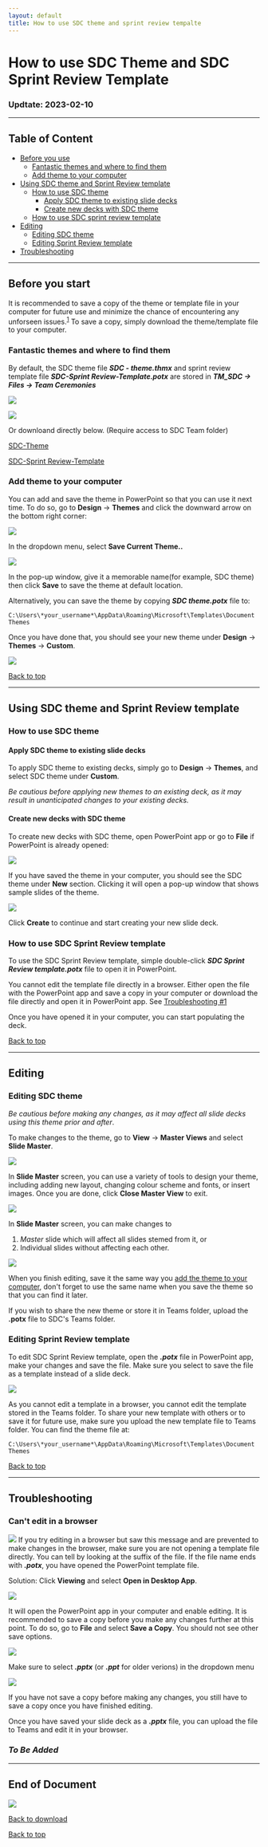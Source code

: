 ```yaml
---
layout: default
title: How to use SDC theme and sprint review tempalte
---
```


# How to use SDC Theme and SDC Sprint Review Template
### Updtate: 2023-02-10

---
## Table of Content
+ [Before you use](#before-you-start)
    + [Fantastic themes and where to find them](#Fantastic-themes-and-where-to-find-them)
    + [Add theme to your computer](#add-theme-to-your-computer)
+ [Using SDC theme and Sprint Review template](#using-sdc-theme-and-sprint-review-template)
    + [How to use SDC theme](#how-to-use-sdc-theme)
        + [Apply SDC theme to existing slide decks](#apply-sdc-theme-to-existing-slide-decks)
        + [Create new decks with SDC theme](#create-new-decks-with-sdc-theme)
    + [How to use SDC sprint review template](#how-to-use-sdc-sprint-review-template)
+ [Editing](#editing)
    + [Editing SDC theme](#editing-sdc-theme)
    + [Editing Sprint Review template](#editing-sprint-review-template)
+ [Troubleshooting](#troubleshooting)

---

## Before you start
It is recommended to save a copy of the theme or template file in your computer for future use and minimize the chance of 
encountering any unforseen issues.<sup>[1](#troubleshooting)</sup>
To save a copy, simply download the theme/template file to your computer.

### Fantastic themes and where to find them

By default, the SDC theme file ***SDC - theme.thmx*** and sprint review template file ***SDC-Sprint Review-Template.potx*** are 
stored in ***TM_SDC -> Files -> Team Ceremonies***

![](image/file_location_1.png)

![](image/file_location_2.png)

Or downloand directly below. (Require access to SDC Team folder)

[SDC-Theme](https://bcgov.sharepoint.com/:u:/t/00108/Eaa3nnuay4lHuE3_EWGUT2kBJE7X_7QMLYnl2-DZex7xFw?e=Ovaa6Q)

[SDC-Sprint Review-Template](https://bcgov.sharepoint.com/:p:/t/00108/EVnDDtpJgqFAgQlGaZOibxwBDxmEaZkwx_sAqTw-uBSpuQ?e=o0oALI)


### Add theme to your computer
You can add and save the theme in PowerPoint so that you can use it next time. To do so, go to **Design** -> **Themes** and click the downward arrow on
the bottom right corner:

![](image/save_theme_1.png)

In the dropdown menu, select **Save Current Theme..**

![](image/save_theme_2.png)

In the pop-up window, give it a memorable name(for example, SDC theme) then click **Save** to save the theme at default location. 

Alternatively, you can save the theme by copying  ***SDC theme.potx*** file to:
```
C:\Users\*your_username*\AppData\Roaming\Microsoft\Templates\Document Themes
```

Once you have done that, you should see your new theme under **Design** -> **Themes** -> **Custom**.

![](image/theme_saved.png)


[Back to top][1]

[1]: #table-of-content

---


## Using SDC theme and Sprint Review template


### How to use SDC theme

#### Apply SDC theme to existing slide decks
To apply SDC theme to existing decks, simply go to **Design** -> **Themes**, and select SDC theme under **Custom**.

*Be cautious before applying new themes to an existing deck, as it may result in unanticipated changes to your existing decks.*

#### Create new decks with SDC theme
To create new decks with SDC theme, open PowerPoint app or go to **File** if PowerPoint is already opened:

![](image/create_new_1.png)

If you have saved the theme in your computer, you should see the SDC theme under **New** section. Clicking it will 
open a pop-up window that shows sample slides of the theme.

![](image/create_new_2.png)

Click **Create** to continue and start creating your new slide deck.

### How to use SDC Sprint Review template
To use the SDC Sprint Review template, simple double-click ***SDC Sprint Review template.potx*** file to open it in PowerPoint.

You cannot edit the template file directly in a browser. Either open the file with the PowerPoint app and save a copy in your
computer or download the file directly and open it in PowerPoint app. See [Troubleshooting #1](#cant-edit-in-a-browser)

Once you have opened it in your computer, you can start populating the deck.


[Back to top][1]


---

## Editing

### Editing SDC theme
*Be cautious before making any changes, as it may affect all slide decks using this theme prior and after*.

To make changes to the theme, go to **View** -> **Master Views** and select **Slide Master**.

![](image/edit_theme_1.png)

In **Slide Master** screen, you can use a variety of tools to design your theme, including adding new layout, changing colour
scheme and fonts, or insert images. Once you are done, click **Close Master View** to exit.

![](image/edit_theme_toolbar.png)

In **Slide Master** screen, you can make changes to

1. *Master* slide which will affect all slides stemed from it, or
1. Individual slides without affecting each other.

![](image/slide_master.png)

When you finish editing, save it the same way you [add the theme to your computer](#add-theme-to-your-computer), don't forget
to use the same name when you save the theme so that you can find it later.

If you wish to share the new theme or store it in Teams folder, upload the **.potx** file to SDC's Teams folder.

### Editing Sprint Review template

To edit SDC Sprint Review template, open the ***.potx*** file in PowerPoint app, make your changes and save the file. Make sure
you select  to save the file as a template instead of a slide deck. 

![](image/save_template.png)

As you cannot edit a template in a browser, you cannot edit the template stored in the Teams folder. To share your new template
with others or to save it for future use, make sure you upload the new template file to Teams folder. You can find the theme file
at:
```
C:\Users\*your_username*\AppData\Roaming\Microsoft\Templates\Document Themes
```



[Back to top][1]


---


## Troubleshooting
### Can't edit in a browser

![](image/cant_edit_in_browser.png)
If you try editing in a browser but saw this message and are prevented to make changes in the browser, make sure you are not opening a template file directly. 
You can tell by looking at the suffix of the file. If the file name ends with ***.potx***, you have opened the PowerPoint template file.

Solution: Click **Viewing** and select **Open in Desktop App**.

![](image/open_in_app.png)

It will open the PowerPoint app in your computer and enable editing. It is recommended to save a copy before you make any changes further at this point.
To do so, go to **File** and select **Save a Copy**. You should not see other save options.

![](image/save_a_copy.png)

Make sure to select ***.pptx*** (or ***.ppt*** for older verions) in the dropdown menu

![](image/save_as_pptx.png)

If you have not save a copy before making any changes, you still have to save a copy once you have finished editing.

Once you have saved your slide deck as a ***.pptx*** file, you can upload the file to Teams and edit it in your browser.

[comment]: # (Thank you Jenn and Laurel for reporting to this issue)

### *To Be Added*

[comment]: # (populate this section along the way)

---

## End of Document

![](image/bcmark.png)


[Back to download][2]

[Back to top][1]


[2]: #fantastic-themes-and-where-to-find-them